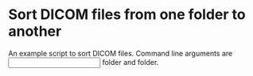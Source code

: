 # Sort DICOM files from one folder to another

An example script to sort DICOM files. Command line arguments are <input> folder and <output> folder.
